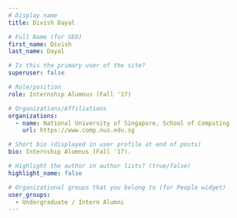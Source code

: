 ```yaml
---
# Display name
title: Divish Dayal

# Full Name (for SEO) 
first_name: Divish
last_name: Dayal

# Is this the primary user of the site?
superuser: false

# Role/position
role: Internship Alumnus (Fall '17)

# Organizations/Affiliations
organizations:
  - name: National University of Singapore, School of Computing
    url: https://www.comp.nus.edu.sg

# Short bio (displayed in user profile at end of posts)
bio: Internship Alumnus (Fall '17). 

# Highlight the author in author lists? (true/false)
highlight_name: false

# Organizational groups that you belong to (for People widget)
user_groups:
  - Undergraduate / Intern Alumni
---
```

